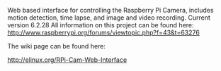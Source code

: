 Web based interface for controlling the Raspberry Pi Camera, includes motion detection, time lapse, and image and video recording.
Current version 6.2.28
All information on this project can be found here: http://www.raspberrypi.org/forums/viewtopic.php?f=43&t=63276

The wiki page can be found here:

http://elinux.org/RPi-Cam-Web-Interface
